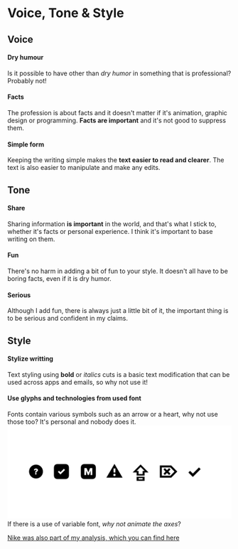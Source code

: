 
# Voice, Tone & Style

## Voice
#### Dry humour
Is it possible to have other than *dry humor* in something that is professional? Probably not!
#### Facts
The profession is about facts and it doesn't matter if it's animation, graphic design or programming. **Facts are important** and it's not good to suppress them.
#### Simple form
Keeping the writing simple makes the **text easier to read and clearer**. The text is also easier to manipulate and make any edits.

## Tone
#### Share
Sharing information **is important** in the world, and that's what I stick to, whether it's facts or personal experience. I think it's important to base writing on them.

#### Fun
There's no harm in adding a bit of fun to your style. It doesn't all have to be boring facts, even if it is dry humor.

#### Serious
Although I add fun, there is always just a little bit of it, the important thing is to be serious and confident in my claims.

## Style
#### Stylize writting
Text styling using **bold** or *italics* cuts is a basic text modification that can be used across apps and emails, so why not use it! 
#### Use glyphs and technologies from used font
Fonts contain various symbols such as an arrow or a heart, why not use those too? It's personal and nobody does it.
![example of glyphs in font](images/pretendard_symboly.png)If there is a use of variable font, *why not animate the axes*?

[Nike was also part of my analysis, which you can find here](04-voice-tone-style-nike.md)
